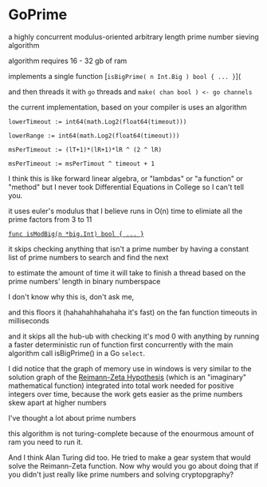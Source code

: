 # GoPrime
a highly concurrent modulus-oriented arbitrary length prime number sieving algorithm

algorithm requires 16 - 32 gb of ram

implements a single function [`isBigPrime( n Int.Big ) bool { ... }`](

and then threads it with `go` threads and `make( chan bool ) <- go channels` 

the current implementation, based on your compiler is uses an algorithm 

`lowerTimeout := int64(math.Log2(float64(timeout)))`

`lowerRange := int64(math.Log2(float64(timeout)))`

`msPerTimeout := (lT+1)*(lR+1)*lR ^ (2 ^ lR)`

`msPerTimeout := msPerTimout ^ timeout + 1`

I think this is like forward linear algebra, or "lambdas" or "a function" or "method" but I never took Differential Equations in College so I can't tell you.

it uses euler's modulus that I believe runs in O(n) time to elimiate all the prime factors from 3 to 11

[`func isModBig(n *big.Int) bool { ... }`](https://github.com/samiam2013/GoPrime/blob/801109614645e52d0245abaf189922833902306f/primeCheckerParallel.go#L44)

it skips checking anything that isn't a prime number by having a constant list of prime numbers to search and find the next

to estimate the amount of time it will take to finish a thread based on the prime numbers' length in binary numberspace 

I don't know why this is, don't ask me, 

and this floors it (hahahahhahahaha it's fast) on the fan function timeouts in milliseconds

and it skips all the hub-ub with checking it's mod 0 with anything by running a faster deterministic run of function first concurrently with the main algorithm call isBigPrime() in a Go `select`. 

I did notice that the graph of memory use in windows is very similar to the solution graph of the [Reimann-Zeta Hypothesis](https://en.wikipedia.org/wiki/Riemann_hypothesis) (which is an "imaginary" mathematical function) integrated into total work needed for positive integers over time, because the work gets easier as the prime numbers skew apart at higher numbers

I've thought a lot about prime numbers

this algorithm is not turing-complete because of the enourmous amount of ram you need to run it.

And I think Alan Turing did too. He tried to make a gear system that would solve the Reimann-Zeta function. Now why would you go about doing that if you didn't just really like prime numbers and solving cryptopgraphy?


